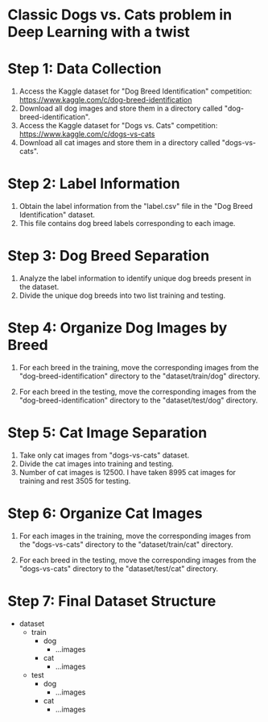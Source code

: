 # Classic Dogs vs. Cats problem in Deep Learning with a twist

# Step 1: Data Collection

1. Access the Kaggle dataset for "Dog Breed Identification" competition: https://www.kaggle.com/c/dog-breed-identification
2. Download all dog images and store them in a directory called "dog-breed-identification".
3. Access the Kaggle dataset for "Dogs vs. Cats" competition: https://www.kaggle.com/c/dogs-vs-cats
4. Download all cat images and store them in a directory called "dogs-vs-cats".

# Step 2: Label Information

1. Obtain the label information from the "label.csv" file in the "Dog Breed Identification" dataset.
2. This file contains dog breed labels corresponding to each image.

# Step 3: Dog Breed Separation

1. Analyze the label information to identify unique dog breeds present in the dataset.
2. Divide the unique dog breeds into two list training and testing.

# Step 4: Organize Dog Images by Breed

1. For each breed in the training, move the corresponding images from the "dog-breed-identification" directory to the "dataset/train/dog" directory.

2. For each breed in the testing, move the corresponding images from the "dog-breed-identification" directory to the "dataset/test/dog" directory.

# Step 5: Cat Image Separation

1. Take only cat images from "dogs-vs-cats" dataset.
2. Divide the cat images into training and testing.
3. Number of cat images is 12500. I have taken 8995 cat images for training and rest 3505 for testing.

# Step 6: Organize Cat Images

1. For each images in the training, move the corresponding images from the "dogs-vs-cats" directory to the "dataset/train/cat" directory.

2. For each breed in the testing, move the corresponding images from the "dogs-vs-cats" directory to the "dataset/test/cat" directory.

# Step 7: Final Dataset Structure

- dataset
  - train
    - dog
      - ...images
    - cat
      - ...images
  - test
    - dog
      - ...images
    - cat
      - ...images

